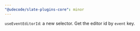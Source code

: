 ```yaml
---
"@udecode/slate-plugins-core": minor
---
```


`useEventEditorId`: a new selector. Get the editor id by `event` key.